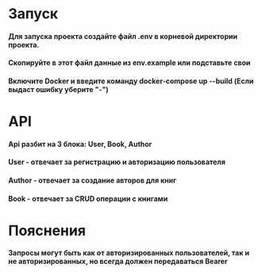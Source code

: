 # Запуск
#### Для запуска проекта создайте файл .env в корневой директории проекта.
#### Скопируйте в этот файл данные из env.example или подставьте свои
#### Включите Docker и введите команду docker-compose up --build (Если выдаст ошибку уберите "-")

# API
#### Api разбит на 3 блока:  User, Book, Author
#### User - отвечает за регистрацию и авторизацию пользователя
#### Author - отвечает за создание авторов для книг
#### Book -  отвечает за CRUD операции с книгами

# Пояснения
#### Запросы могут быть как от авторизированных пользователей, так и не авторизированных, но всегда должен передаваться Bearer

